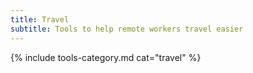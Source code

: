 ```yaml
---
title: Travel
subtitle: Tools to help remote workers travel easier
---
```


{% include tools-category.md cat="travel" %}